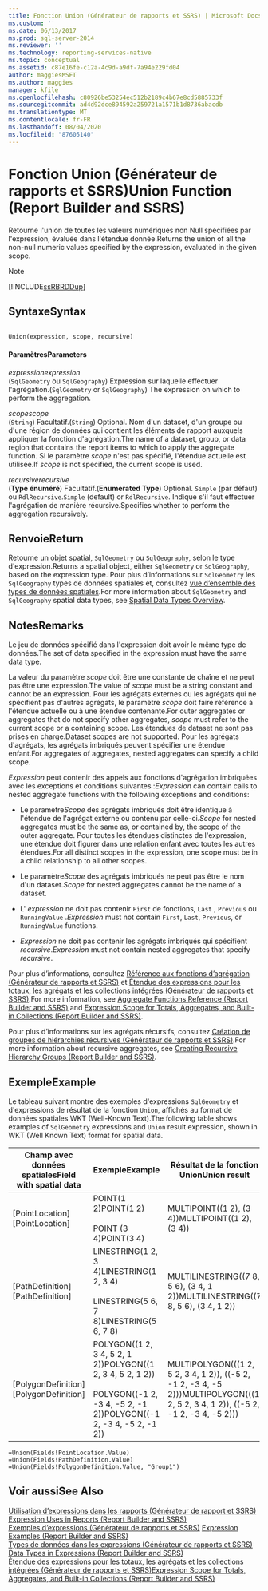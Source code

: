 ```yaml
---
title: Fonction Union (Générateur de rapports et SSRS) | Microsoft Docs
ms.custom: ''
ms.date: 06/13/2017
ms.prod: sql-server-2014
ms.reviewer: ''
ms.technology: reporting-services-native
ms.topic: conceptual
ms.assetid: c87e16fe-c12a-4c9d-a9df-7a94e229fd04
author: maggiesMSFT
ms.author: maggies
manager: kfile
ms.openlocfilehash: c80926be53254ec512b2189c4b67e8cd5885733f
ms.sourcegitcommit: ad4d92dce894592a259721a1571b1d8736abacdb
ms.translationtype: MT
ms.contentlocale: fr-FR
ms.lasthandoff: 08/04/2020
ms.locfileid: "87605140"
---
```

# <a name="union-function-report-builder-and-ssrs"></a><span data-ttu-id="aa6a0-102">Fonction Union (Générateur de rapports et SSRS)</span><span class="sxs-lookup"><span data-stu-id="aa6a0-102">Union Function (Report Builder and SSRS)</span></span>
  <span data-ttu-id="aa6a0-103">Retourne l'union de toutes les valeurs numériques non Null spécifiées par l'expression, évaluée dans l'étendue donnée.</span><span class="sxs-lookup"><span data-stu-id="aa6a0-103">Returns the union of all the non-null numeric values specified by the expression, evaluated in the given scope.</span></span>  
  
> [!NOTE]  
>  [!INCLUDE[ssRBRDDup](../../includes/ssrbrddup-md.md)]  
  
## <a name="syntax"></a><span data-ttu-id="aa6a0-104">Syntaxe</span><span class="sxs-lookup"><span data-stu-id="aa6a0-104">Syntax</span></span>  
  
```  
  
Union(expression, scope, recursive)  
```  
  
#### <a name="parameters"></a><span data-ttu-id="aa6a0-105">Paramètres</span><span class="sxs-lookup"><span data-stu-id="aa6a0-105">Parameters</span></span>  
 <span data-ttu-id="aa6a0-106">*expression*</span><span class="sxs-lookup"><span data-stu-id="aa6a0-106">*expression*</span></span>  
 <span data-ttu-id="aa6a0-107">(`SqlGeometry` ou `SqlGeography`) Expression sur laquelle effectuer l'agrégation.</span><span class="sxs-lookup"><span data-stu-id="aa6a0-107">(`SqlGeometry` or `SqlGeography`) The expression on which to perform the aggregation.</span></span>  
  
 <span data-ttu-id="aa6a0-108">*scope*</span><span class="sxs-lookup"><span data-stu-id="aa6a0-108">*scope*</span></span>  
 <span data-ttu-id="aa6a0-109">(`String`) Facultatif.</span><span class="sxs-lookup"><span data-stu-id="aa6a0-109">(`String`) Optional.</span></span> <span data-ttu-id="aa6a0-110">Nom d'un dataset, d'un groupe ou d'une région de données qui contient les éléments de rapport auxquels appliquer la fonction d'agrégation.</span><span class="sxs-lookup"><span data-stu-id="aa6a0-110">The name of a dataset, group, or data region that contains the report items to which to apply the aggregate function.</span></span> <span data-ttu-id="aa6a0-111">Si le paramètre *scope* n'est pas spécifié, l'étendue actuelle est utilisée.</span><span class="sxs-lookup"><span data-stu-id="aa6a0-111">If *scope* is not specified, the current scope is used.</span></span>  
  
 <span data-ttu-id="aa6a0-112">*recursive*</span><span class="sxs-lookup"><span data-stu-id="aa6a0-112">*recursive*</span></span>  
 <span data-ttu-id="aa6a0-113">(**Type énuméré**) Facultatif.</span><span class="sxs-lookup"><span data-stu-id="aa6a0-113">(**Enumerated Type**) Optional.</span></span> <span data-ttu-id="aa6a0-114">`Simple` (par défaut) ou `RdlRecursive`.</span><span class="sxs-lookup"><span data-stu-id="aa6a0-114">`Simple` (default) or `RdlRecursive`.</span></span> <span data-ttu-id="aa6a0-115">Indique s'il faut effectuer l'agrégation de manière récursive.</span><span class="sxs-lookup"><span data-stu-id="aa6a0-115">Specifies whether to perform the aggregation recursively.</span></span>  
  
## <a name="return"></a><span data-ttu-id="aa6a0-116">Renvoie</span><span class="sxs-lookup"><span data-stu-id="aa6a0-116">Return</span></span>  
 <span data-ttu-id="aa6a0-117">Retourne un objet spatial, `SqlGeometry` ou `SqlGeography`, selon le type d'expression.</span><span class="sxs-lookup"><span data-stu-id="aa6a0-117">Returns a spatial object, either `SqlGeometry` or `SqlGeography`, based on the expression type.</span></span> <span data-ttu-id="aa6a0-118">Pour plus d’informations sur `SqlGeometry` les `SqlGeography` types de données spatiales et, consultez [vue d’ensemble des types de données spatiales](../../relational-databases/spatial/spatial-data-types-overview.md).</span><span class="sxs-lookup"><span data-stu-id="aa6a0-118">For more information about `SqlGeometry` and `SqlGeography` spatial data types, see [Spatial Data Types Overview](../../relational-databases/spatial/spatial-data-types-overview.md).</span></span>  
  
## <a name="remarks"></a><span data-ttu-id="aa6a0-119">Notes</span><span class="sxs-lookup"><span data-stu-id="aa6a0-119">Remarks</span></span>  
 <span data-ttu-id="aa6a0-120">Le jeu de données spécifié dans l'expression doit avoir le même type de données.</span><span class="sxs-lookup"><span data-stu-id="aa6a0-120">The set of data specified in the expression must have the same data type.</span></span>  
  
 <span data-ttu-id="aa6a0-121">La valeur du paramètre *scope* doit être une constante de chaîne et ne peut pas être une expression.</span><span class="sxs-lookup"><span data-stu-id="aa6a0-121">The value of *scope* must be a string constant and cannot be an expression.</span></span> <span data-ttu-id="aa6a0-122">Pour les agrégats externes ou les agrégats qui ne spécifient pas d'autres agrégats, le paramètre *scope* doit faire référence à l'étendue actuelle ou à une étendue contenante.</span><span class="sxs-lookup"><span data-stu-id="aa6a0-122">For outer aggregates or aggregates that do not specify other aggregates, *scope* must refer to the current scope or a containing scope.</span></span> <span data-ttu-id="aa6a0-123">Les étendues de dataset ne sont pas prises en charge.</span><span class="sxs-lookup"><span data-stu-id="aa6a0-123">Dataset scopes are not supported.</span></span> <span data-ttu-id="aa6a0-124">Pour les agrégats d'agrégats, les agrégats imbriqués peuvent spécifier une étendue enfant.</span><span class="sxs-lookup"><span data-stu-id="aa6a0-124">For aggregates of aggregates, nested aggregates can specify a child scope.</span></span>  
  
 <span data-ttu-id="aa6a0-125">*Expression* peut contenir des appels aux fonctions d'agrégation imbriquées avec les exceptions et conditions suivantes :</span><span class="sxs-lookup"><span data-stu-id="aa6a0-125">*Expression* can contain calls to nested aggregate functions with the following exceptions and conditions:</span></span>  
  
-   <span data-ttu-id="aa6a0-126">Le paramètre*Scope* des agrégats imbriqués doit être identique à l'étendue de l'agrégat externe ou contenu par celle-ci.</span><span class="sxs-lookup"><span data-stu-id="aa6a0-126">*Scope* for nested aggregates must be the same as, or contained by, the scope of the outer aggregate.</span></span> <span data-ttu-id="aa6a0-127">Pour toutes les étendues distinctes de l'expression, une étendue doit figurer dans une relation enfant avec toutes les autres étendues.</span><span class="sxs-lookup"><span data-stu-id="aa6a0-127">For all distinct scopes in the expression, one scope must be in a child relationship to all other scopes.</span></span>  
  
-   <span data-ttu-id="aa6a0-128">Le paramètre*Scope* des agrégats imbriqués ne peut pas être le nom d'un dataset.</span><span class="sxs-lookup"><span data-stu-id="aa6a0-128">*Scope* for nested aggregates cannot be the name of a dataset.</span></span>  
  
-   <span data-ttu-id="aa6a0-129">L' *expression* ne doit pas contenir `First` de fonctions, `Last` , `Previous` ou `RunningValue` .</span><span class="sxs-lookup"><span data-stu-id="aa6a0-129">*Expression* must not contain `First`, `Last`, `Previous`, or `RunningValue` functions.</span></span>  
  
-   <span data-ttu-id="aa6a0-130">*Expression* ne doit pas contenir les agrégats imbriqués qui spécifient *recursive*.</span><span class="sxs-lookup"><span data-stu-id="aa6a0-130">*Expression* must not contain nested aggregates that specify *recursive*.</span></span>  
  
 <span data-ttu-id="aa6a0-131">Pour plus d’informations, consultez [Référence aux fonctions d’agrégation &#40;Générateur de rapports et SSRS&#41;](report-builder-functions-aggregate-functions-reference.md) et [Étendue des expressions pour les totaux, les agrégats et les collections intégrées &#40;Générateur de rapports et SSRS&#41;](expression-scope-for-totals-aggregates-and-built-in-collections.md).</span><span class="sxs-lookup"><span data-stu-id="aa6a0-131">For more information, see [Aggregate Functions Reference &#40;Report Builder and SSRS&#41;](report-builder-functions-aggregate-functions-reference.md) and [Expression Scope for Totals, Aggregates, and Built-in Collections &#40;Report Builder and SSRS&#41;](expression-scope-for-totals-aggregates-and-built-in-collections.md).</span></span>  
  
 <span data-ttu-id="aa6a0-132">Pour plus d’informations sur les agrégats récursifs, consultez [Création de groupes de hiérarchies récursives &#40;Générateur de rapports et SSRS&#41;](creating-recursive-hierarchy-groups-report-builder-and-ssrs.md).</span><span class="sxs-lookup"><span data-stu-id="aa6a0-132">For more information about recursive aggregates, see [Creating Recursive Hierarchy Groups &#40;Report Builder and SSRS&#41;](creating-recursive-hierarchy-groups-report-builder-and-ssrs.md).</span></span>  
  
## <a name="example"></a><span data-ttu-id="aa6a0-133">Exemple</span><span class="sxs-lookup"><span data-stu-id="aa6a0-133">Example</span></span>  
 <span data-ttu-id="aa6a0-134">Le tableau suivant montre des exemples d'expressions `SqlGeometry` et d'expressions de résultat de la fonction `Union`, affichés au format de données spatiales WKT (Well-Known Text).</span><span class="sxs-lookup"><span data-stu-id="aa6a0-134">The following table shows examples of `SqlGeometry` expressions and `Union` result expression, shown in WKT (Well Known Text) format for spatial data.</span></span>  
  
|<span data-ttu-id="aa6a0-135">Champ avec données spatiales</span><span class="sxs-lookup"><span data-stu-id="aa6a0-135">Field with spatial data</span></span>|<span data-ttu-id="aa6a0-136">Exemple</span><span class="sxs-lookup"><span data-stu-id="aa6a0-136">Example</span></span>|<span data-ttu-id="aa6a0-137">Résultat de la fonction Union</span><span class="sxs-lookup"><span data-stu-id="aa6a0-137">Union result</span></span>|  
|-----------------------------|-------------|------------------|  
|<span data-ttu-id="aa6a0-138">[PointLocation]</span><span class="sxs-lookup"><span data-stu-id="aa6a0-138">[PointLocation]</span></span>|<span data-ttu-id="aa6a0-139">POINT(1 2)</span><span class="sxs-lookup"><span data-stu-id="aa6a0-139">POINT(1 2)</span></span><br /><br /> <span data-ttu-id="aa6a0-140">POINT (3 4)</span><span class="sxs-lookup"><span data-stu-id="aa6a0-140">POINT(3 4)</span></span>|<span data-ttu-id="aa6a0-141">MULTIPOINT((1 2), (3 4))</span><span class="sxs-lookup"><span data-stu-id="aa6a0-141">MULTIPOINT((1 2), (3 4))</span></span>|  
|<span data-ttu-id="aa6a0-142">[PathDefinition]</span><span class="sxs-lookup"><span data-stu-id="aa6a0-142">[PathDefinition]</span></span>|<span data-ttu-id="aa6a0-143">LINESTRING(1 2, 3 4)</span><span class="sxs-lookup"><span data-stu-id="aa6a0-143">LINESTRING(1 2, 3 4)</span></span><br /><br /> <span data-ttu-id="aa6a0-144">LINESTRING(5 6, 7 8)</span><span class="sxs-lookup"><span data-stu-id="aa6a0-144">LINESTRING(5 6, 7 8)</span></span>|<span data-ttu-id="aa6a0-145">MULTILINESTRING((7 8, 5 6), (3 4, 1 2))</span><span class="sxs-lookup"><span data-stu-id="aa6a0-145">MULTILINESTRING((7 8, 5 6), (3 4, 1 2))</span></span>|  
|<span data-ttu-id="aa6a0-146">[PolygonDefinition]</span><span class="sxs-lookup"><span data-stu-id="aa6a0-146">[PolygonDefinition]</span></span>|<span data-ttu-id="aa6a0-147">POLYGON((1 2, 3 4, 5 2, 1 2))</span><span class="sxs-lookup"><span data-stu-id="aa6a0-147">POLYGON((1 2, 3 4, 5 2, 1 2))</span></span><br /><br /> <span data-ttu-id="aa6a0-148">POLYGON((-1 2, -3 4, -5 2, -1 2))</span><span class="sxs-lookup"><span data-stu-id="aa6a0-148">POLYGON((-1 2, -3 4, -5 2, -1 2))</span></span>|<span data-ttu-id="aa6a0-149">MULTIPOLYGON(((1 2, 5 2, 3 4, 1 2)), ((-5 2, -1 2, -3 4, -5 2)))</span><span class="sxs-lookup"><span data-stu-id="aa6a0-149">MULTIPOLYGON(((1 2, 5 2, 3 4, 1 2)), ((-5 2, -1 2, -3 4, -5 2)))</span></span>|  
  
```  
=Union(Fields!PointLocation.Value)  
=Union(Fields!PathDefinition.Value)  
=Union(Fields!PolygonDefinition.Value, "Group1")  
```  
  
## <a name="see-also"></a><span data-ttu-id="aa6a0-150">Voir aussi</span><span class="sxs-lookup"><span data-stu-id="aa6a0-150">See Also</span></span>  
 <span data-ttu-id="aa6a0-151">[Utilisation d’expressions dans les rapports &#40;Générateur de rapport et SSRS&#41;](expression-uses-in-reports-report-builder-and-ssrs.md) </span><span class="sxs-lookup"><span data-stu-id="aa6a0-151">[Expression Uses in Reports &#40;Report Builder and SSRS&#41;](expression-uses-in-reports-report-builder-and-ssrs.md) </span></span>  
 <span data-ttu-id="aa6a0-152">[Exemples d’expressions &#40;Générateur de rapports et SSRS&#41;](expression-examples-report-builder-and-ssrs.md) </span><span class="sxs-lookup"><span data-stu-id="aa6a0-152">[Expression Examples &#40;Report Builder and SSRS&#41;](expression-examples-report-builder-and-ssrs.md) </span></span>  
 <span data-ttu-id="aa6a0-153">[Types de données dans les expressions &#40;Générateur de rapports et SSRS&#41;](expressions-report-builder-and-ssrs.md) </span><span class="sxs-lookup"><span data-stu-id="aa6a0-153">[Data Types in Expressions &#40;Report Builder and SSRS&#41;](expressions-report-builder-and-ssrs.md) </span></span>  
 [<span data-ttu-id="aa6a0-154">Étendue des expressions pour les totaux, les agrégats et les collections intégrées &#40;Générateur de rapports et SSRS&#41;</span><span class="sxs-lookup"><span data-stu-id="aa6a0-154">Expression Scope for Totals, Aggregates, and Built-in Collections &#40;Report Builder and SSRS&#41;</span></span>](expression-scope-for-totals-aggregates-and-built-in-collections.md)  
  
  
